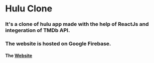 # Hulu Clone

### It's a clone of hulu app made with the help of ReactJs and integeration of TMDb API.

### The website is hosted on Google Firebase.

#### The [Website](https://hulu-clone-16d1e.web.app/)
